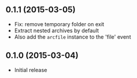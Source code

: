 ## 0.1.1 (2015-03-05)

* Fix: remove temporary folder on exit
* Extract nested archives by default
* Also add the `arcfile` instance to the 'file' event

## 0.1.0 (2015-03-04)

* Initial release
